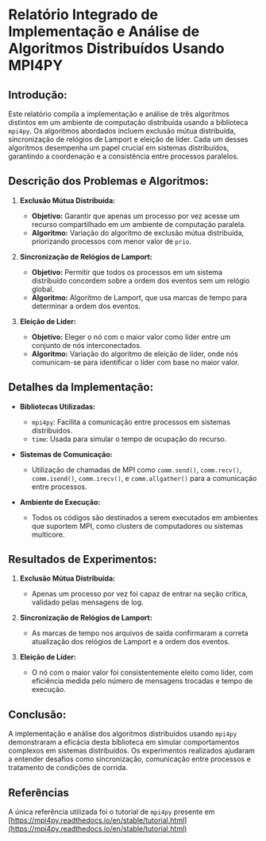 # Relatório Integrado de Implementação e Análise de Algoritmos Distribuídos Usando MPI4PY

## Introdução:
Este relatório compila a implementação e análise de três algoritmos distintos em um ambiente de computação distribuída usando a biblioteca `mpi4py`. Os algoritmos abordados incluem exclusão mútua distribuída, sincronização de relógios de Lamport e eleição de líder. Cada um desses algoritmos desempenha um papel crucial em sistemas distribuídos, garantindo a coordenação e a consistência entre processos paralelos.

## Descrição dos Problemas e Algoritmos:

1. **Exclusão Mútua Distribuída:**
   - **Objetivo:** Garantir que apenas um processo por vez acesse um recurso compartilhado em um ambiente de computação paralela.
   - **Algoritmo:** Variação do algoritmo de exclusão mútua distribuída, priorizando processos com menor valor de `prio`.

2. **Sincronização de Relógios de Lamport:**
   - **Objetivo:** Permitir que todos os processos em um sistema distribuído concordem sobre a ordem dos eventos sem um relógio global.
   - **Algoritmo:** Algoritmo de Lamport, que usa marcas de tempo para determinar a ordem dos eventos.

3. **Eleição de Líder:**
   - **Objetivo:** Eleger o nó com o maior valor como líder entre um conjunto de nós interconectados.
   - **Algoritmo:** Variação do algoritmo de eleição de líder, onde nós comunicam-se para identificar o líder com base no maior valor.

## Detalhes da Implementação:

- **Bibliotecas Utilizadas:**
  - `mpi4py`: Facilita a comunicação entre processos em sistemas distribuídos.
  - `time`: Usada para simular o tempo de ocupação do recurso.

- **Sistemas de Comunicação:**
  - Utilização de chamadas de MPI como `comm.send()`, `comm.recv()`, `comm.isend()`, `comm.irecv()`, e `comm.allgather()` para a comunicação entre processos.

- **Ambiente de Execução:**
  - Todos os códigos são destinados a serem executados em ambientes que suportem MPI, como clusters de computadores ou sistemas multicore.

## Resultados de Experimentos:

1. **Exclusão Mútua Distribuída:**
   - Apenas um processo por vez foi capaz de entrar na seção crítica, validado pelas mensagens de log.

2. **Sincronização de Relógios de Lamport:**
   - As marcas de tempo nos arquivos de saída confirmaram a correta atualização dos relógios de Lamport e a ordem dos eventos.

3. **Eleição de Líder:**
   - O nó com o maior valor foi consistentemente eleito como líder, com eficiência medida pelo número de mensagens trocadas e tempo de execução.

## Conclusão:
A implementação e análise dos algoritmos distribuídos usando `mpi4py` demonstraram a eficácia desta biblioteca em simular comportamentos complexos em sistemas distribuídos. Os experimentos realizados ajudaram a entender desafios como sincronização, comunicação entre processos e tratamento de condições de corrida.

## Referências

A única referência utilizada foi o tutorial de `mpi4py` presente em [https://mpi4py.readthedocs.io/en/stable/tutorial.html](https://mpi4py.readthedocs.io/en/stable/tutorial.html)
